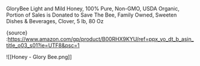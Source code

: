 GloryBee Light and Mild Honey, 100% Pure, Non-GMO, USDA Organic, Portion of Sales is Donated to Save The Bee, Family Owned, Sweeten Dishes & Beverages, Clover, 5 lb, 80 Oz

{source} :https://www.amazon.com/gp/product/B00RHX9KYU/ref=ppx_yo_dt_b_asin_title_o03_s01?ie=UTF8&psc=1

![[Honey - Glory Bee.png]]